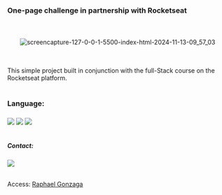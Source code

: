 
###  One-page challenge in partnership with Rocketseat<h3>
<br/>
<div align="center">



![screencapture-127-0-0-1-5500-index-html-2024-11-13-09_57_03](https://github.com/user-attachments/assets/47b7f640-3ad7-4e21-a69c-7b66653b9cba)
</div>
<br/>
<br/>
This simple project built in conjunction with the full-Stack course on the Rocketseat platform.
<br/>
<br/>

### Language:<h3>
<div align="lest">
<img src="https://img.shields.io/badge/HTML-239120?style=for-the-badge&logo=html5&logoColor=white" />

<img src="https://img.shields.io/badge/CSS-239120?&style=for-the-badge&logo=css3&logoColor=white"  />


<img src="https://img.shields.io/badge/Figma-F24E1E?style=for-the-badge&logo=figma&logoColor=white" />



</div>
<br/>






##### Contact:<h5>
<div align="lest">
<img src="https://img.shields.io/badge/LinkedIn-0077B5?style=for-the-badge&logo=linkedin&logoColor=white" />
</div>
<br/>

Access: [Raphael Gonzaga](https://www.linkedin.com/in/raphael-gonzaga-248310250/)

